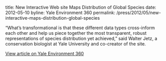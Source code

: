 title: New Interactive Web site Maps Distribution of Global Species
date: 2012-05-10
byline:  Yale Environment 360
permalink: /press/2012/05/new-interactive-maps-distribution-global-species


“What’s transformational is that these different data types cross-inform each other and help us piece together the most transparent, robust representations of species distribution yet achieved,” said Walter Jetz, a conservation biologist at Yale University and co-creator of the site.

[View article on Yale Environment 360](http://e360.yale.edu/digest/new_interactive_website_maps_distribution_of_global_species/3458/)
